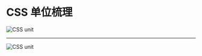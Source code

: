 # CSS 单位梳理

![CSS unit](https://cdn.jsdelivr.net/gh/mopig/oss@master/uPic/202104/fT3NXP.jpg)

---

![CSS unit](https://cdn.jsdelivr.net/gh/mopig/oss@master/uPic/202104/AE2i4t.jpg)

